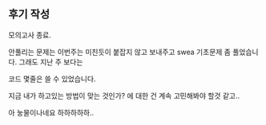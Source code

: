 ## 후기 작성

모의고사 종료.

안풀리는 문제는 이번주는 미친듯이 붙잡지 않고 보내주고 swea 기초문제 좀 풀었습니다. 그래도 지난 주 보다는

코드 몇줄은 쓸 수 있었습니다. 

지금 내가 하고있는 방법이 맞는 것인가? 에 대한 건 계속 고민해봐야 할것 같고.. 

아 눙물이나네요 하하하하하..
